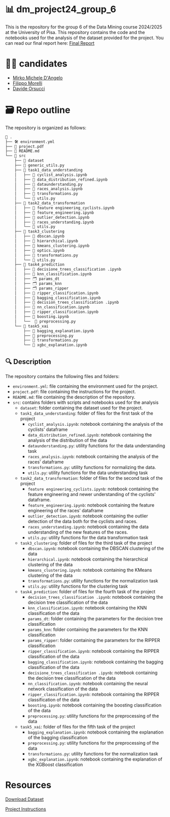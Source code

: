 # 📊 dm_project24_group_6
This is the repository for the group 6 of the Data Mining course 2024/2025 at the University of Pisa. This repository contains the code and the notebooks used for the analysis of the dataset provided for the project.
You can read our final report here: [Final Report](https://github.com/DadeOrsu/dm_project24_group_6/blob/main/report.pdf)
# 👨‍💻 candidates
- [Mirko Michele D'Angelo](https://github.com/mirdan08)
- [Filippo Morelli](https://github.com/ff-falco)
- [Davide Orsucci](https://github.com/DadeOrsu)

# 🗃️ Repo outline
The repository is organized as follows:
```bash
📂 .
├── 🛠️ environment.yml
├── 📄 project.pdf
├── 📘 README.md
└── 📂 src
    ├── 📁 dataset
    ├── 🐍 generic_utils.py
    ├── 📂 task1_data_understanding
    │   ├── 📒 cyclist_analysis.ipynb
    │   ├── 📒 data_distribution_refined.ipynb
    │   ├── 🐍 dataunderstanding.py
    │   ├── 📒 races_analysis.ipynb
    │   ├── 🐍 transformations.py
    │   └── 🐍 utils.py
    ├── 📂 task2_data_transformation
    │   ├── 📒 feature engineering_cyclists.ipynb
    │   ├── 📒 feature_engineering.ipynb
    │   ├── 📒 outlier_detection.ipynb
    │   ├── 📒 races_understanding.ipynb
    │   └── 🐍 utils.py
    ├── 📂 task3_clustering
    │   ├── 📒 dbscan.ipynb
    │   ├── 📒 hierarchical.ipynb
    │   ├── 📒 kmeans_clustering.ipynb
    │   ├── 📒 optics.ipynb
    │   ├── 🐍 transformations.py
    │   └── 🐍 utils.py
    ├── 📂 task4_prediction
    │   ├── 📒 decisione_trees_classification .ipynb
    │   ├── 📒 knn_classification.ipynb
    │   ├── 🗂️ params_dt
    │   ├── 🗂️ params_knn
    │   ├── 🗂️ params_ripper
    │   ├── 📒 ripper_classification.ipynb
    │   ├── 📒 bagging_classification.ipynb
    │   ├── 📒 decision_trees_classification .ipynb
    │   ├── 📒 nn_classification.ipynb
    │   ├── 📒 ripper_classification.ipynb
    │   ├── 📒 boosting.ipynb  
    │   └──  🐍 preprocessing.py
    └── 📂 task5_xai
        ├── 📒 bagging_explanation.ipynb
        ├── 🐍 preprocessing.py
        ├── 🐍 transformations.py
        └── 📒 xgbc_explanation.ipynb
```
## 🔍 Description

The repository contains the following files and folders:
- `environment.yml`: file containing the environment used for the project.
- `project.pdf`: file containing the instructions for the project.
- `README.md`: file containing the description of the repository.
- `src`: contains folders with scripts and notebooks used for the analysis
    - `dataset`: folder containing the dataset used for the project.
    - `task1_data_understanding`: folder of files for the first task of the project
        - `cyclist_analysis.ipynb`: notebook containing the analysis of the cyclists' dataframe
        - `data_distribution_refined.ipynb`: notebook containing the analysis of the distribution of the data 
        - `dataunderstanding.py`: utility functions for the data understanding task
        - `races_analysis.ipynb`: notebook containing the analysis of the races' dataframe
        - `transformations.py`: utility functions for normalizing the data.
        - `utils.py`: utility functions for the data understanding task
    - `task2_data_transformation`: folder of files for the second task of the project
        - `feature engineering_cyclists.ipynb`: notebook containing the feature engineering and newer understanding of the cyclists' dataframe.
        - `feature_engineering.ipynb`: notebook containing the feature engineering of the races' dataframe
        - `outlier_detection.ipynb`: notebook containing the outlier detection of the data both for the cyclists and races.
        - `races_understanding.ipynb`: notebook containing the data understanding of the new features of the races.
        - `utils.py`: utility functions for the data transformation task
    - `task3_clustering`: folder of files for the third task of the project
        - `dbscan.ipynb`: notebook containing the DBSCAN clustering of the data
        - `hierarchical.ipynb`: notebook containing the hierarchical clustering of the data
        - `kmeans_clustering.ipynb`: notebook containing the KMeans clustering of the data
        - `transformations.py`: utility functions for the normalization task
        - `utils.py`: utility functions for the clustering task
    -  `task4_prediction`: folder of files for the fourth task of the project
        - `decision_trees_classification .ipynb`: notebook containing the decision tree classification of the data
        - `knn_classification.ipynb`: notebook containing the KNN classification of the data
        - `params_dt`: folder containing the parameters for the decision tree classification
        - `params_knn`: folder containing the parameters for the KNN classification
        - `params_ripper`: folder containing the parameters for the RIPPER classification
        - `ripper_classification.ipynb`: notebook containing the RIPPER classification of the data
        - `bagging_classification.ipynb`: notebook containing the bagging classification of the data
        - `decisione_trees_classification .ipynb`: notebook containing the decision tree classification of the data
        - `nn_classification.ipynb`: notebook containing the neural network classification of the data
        - `ripper_classification.ipynb`: notebook containing the RIPPER classification of the data
        - `boosting.ipynb`: notebook containing the boosting classification of the data
        - `preprocessing.py`: utility functions for the preprocessing of the data
   - `task5_xai`: folder of files for the fifth task of the project
        - `bagging_explanation.ipynb`: notebook containing the explanation of the bagging classification
        - `preprocessing.py`: utility functions for the preprocessing of the data
        - `transformations.py`: utility functions for the normalization task
        - `xgbc_explanation.ipynb`: notebook containing the explanation of the XGBoost classification


# Resources 

[Download Dataset](http://didawiki.cli.di.unipi.it/lib/exe/fetch.php/magistraleinformatica/dmi/dataset.tar)

[Project Instructions](http://didawiki.cli.di.unipi.it/lib/exe/fetch.php/magistraleinformatica/dmi/project.pdf)
